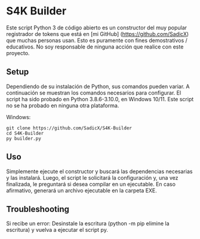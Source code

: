 # S4K Builder
Este script Python 3 de código abierto es un constructor del muy popular registrador de tokens que está en [mi GitHub] (https://github.com/SadicX) que muchas personas usan.
Esto es puramente con fines demostrativos / educativos. No soy responsable de ninguna acción que realice con este proyecto.

## Setup

Dependiendo de su instalación de Python, sus comandos pueden variar.
A continuación se muestran los comandos necesarios para configurar.
El script ha sido probado en Python 3.8.6-3.10.0, en Windows 10/11. Este script no se ha probado en ninguna otra plataforma.

Windows:
```
git clone https://github.com/SadicX/S4K-Builder
cd S4K-Builder
py builder.py
```
## Uso

Simplemente ejecute el constructor y buscará las dependencias necesarias y las instalará. Luego, el script le solicitará la configuración y, una vez finalizada, le preguntará si desea compilar en un ejecutable. En caso afirmativo, generará un archivo ejecutable en la carpeta EXE.

## Troubleshooting

Si recibe un error:
Desinstale la escritura (python -m pip elimine la escritura) y vuelva a ejecutar el script py.
